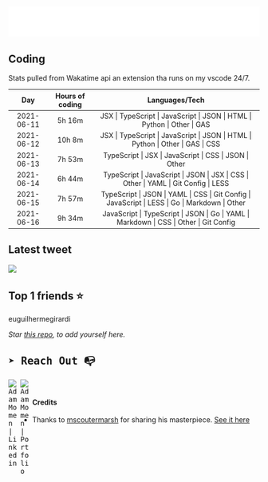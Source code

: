 
![test image size](/assets/welcome_message.gif)

## Coding
Stats pulled from Wakatime api an extension tha runs on my vscode 24/7.

|Day|Hours of coding|Languages/Tech|
|:-:|:-:|:-:|
|2021-06-11|5h 16m|JSX &#124; TypeScript &#124; JavaScript &#124; JSON &#124; HTML &#124; Python &#124; Other &#124; GAS|
|2021-06-12|10h 8m|JSX &#124; TypeScript &#124; JavaScript &#124; JSON &#124; HTML &#124; Python &#124; Other &#124; GAS &#124; CSS|
|2021-06-13|7h 53m|TypeScript &#124; JSX &#124; JavaScript &#124; CSS &#124; JSON &#124; Other|
|2021-06-14|6h 44m|TypeScript &#124; JavaScript &#124; JSON &#124; JSX &#124; CSS &#124; Other &#124; YAML &#124; Git Config &#124; LESS|
|2021-06-15|7h 57m|TypeScript &#124; JSON &#124; YAML &#124; CSS &#124; Git Config &#124; JavaScript &#124; LESS &#124; Go &#124; Markdown &#124; Other|
|2021-06-16|9h 34m|JavaScript &#124; TypeScript &#124; JSON &#124; Go &#124; YAML &#124; Markdown &#124; CSS &#124; Other &#124; Git Config|

## Latest tweet
[<img src="<tweet-image-url>" width="400">](<tweet-url>)

## Top 1 friends ⭐️
euguilhermegirardi

*Star [this repo](https://github.com/AdamMomen/AdamMomen), to add yourself here.*


<samp>

## ➤ Reach Out :mailbox_with_no_mail:

>
  <a href="https://www.linkedin.com/in/adam-momen-99596275/">
     <img align="left" alt="Adam Momen | Linkedin" width="24px" src="./assets/Linkedin.svg" />
   </a>

   <a href="https://adammomen.com/">
     <img align="left" alt="Adam Momen | Portfolio" width="24px" src="./assets/web.svg" />
   </a>

</samp>

<br>

#### Credits
* Thanks to [mscoutermarsh](https://github.com/mscoutermarsh) for sharing his masterpiece. [See it here](https://github.com/mscoutermarsh/mscoutermarsh)